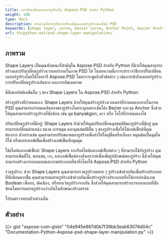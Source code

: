 ```yaml
---
title: การปรับเปลี่ยนเลเยอร์รูปร่างใน Aspose.PSD สำหรับ Python
weight: 100
type: docs
description: ตัวอย่างเกี่ยวกับวิธีการปรับเปลี่ยนเลเยอร์รูปร่างของไฟล์ PSD
keywords: [shape layer, curve, bezier curve, Anchor Point, bezier knots, psd api, python, code sample]
url: th/python-net/psd-shape-layer-manipulation/
---
```


## **ภาพรวม**
Shape Layers เป็นคุณลักษณะที่สำคัญใน Aspose.PSD สำหรับ Python ที่ช่วยให้คุณสามารถสร้างและปรับเปลี่ยนรูปร่างเวกเตอร์ภายในภาพ PSD ได้
ในบทความนี้เราจะสำรวจวิธีการปรับเปลี่ยนเลเยอร์รูปร่างโดยใช้ไลบรารี Aspose.PSD โดยเราจะพูดถึงหัวข้อต่าง ๆ เช่นการเข้าถึงเลเยอร์รูปร่าง การปรับเปลี่ยนรูปร่างเส้นทาง และการอัพเดตภาพ

นี่คือแอปพลิเคชันอื่น ๆ ของ Shape Layers ใน Aspose.PSD สำหรับ Python:

สร้างรูปร่างที่กำหนดเอง: Shape Layers ช่วยให้คุณสร้างรูปร่างเวกเตอร์ที่กำหนดเองภายในภาพ PSD คุณสามารถกำหนดเส้นทางของรูปร่างโดยระบุเฉพาะเส้นโค้ง Bezier และจุด Anchor ซึ่งช่วยให้คุณสามารถสร้างรูปร่างที่ซับซ้อน เช่น มุม banyakgon, ดาว หรือ โลโก้ที่กำหนดเองได้

ปรับเปลี่ยนรูปร่างที่มีอยู่: Shape Layers ยังช่วยให้คุณปรับเปลี่ยนคุสสมบัติของรูปร่างที่มีอยู่ คุณสามารถเปลี่ยนตำแหน่ง ขนาด การหมุน และคุณสมบัติอื่น ๆ ของรูปร่างเพื่อให้ได้เอฟเฟ็กต์ที่คุณต้องการ ตัวอย่างเช่น คุณสามารถปรับขนาดของรูปร่างเพื่อทำให้ใหญ่ขึ้นหรือเล็กลง หมุนมันเป็นมุมใดก็ได้ หรือแทรกเอฟเฟ็คเพื่อสร้างเอฟเฟ็คเชิงมุมมุม

ใช้สไตล์และเอฟเฟ็กต์: Shape Layers รองรับสไตล์และเอฟเฟ็กต์ต่าง ๆ ที่สามารถใช้กับรูปร่าง คุณสามารถเพิ่มสีไล่, ขอบเขต, เงา, และเอฟเฟ็คต์ทางสังเคราะห์เพื่อเพิ่มรูปลักษณ์ของรูปร่าง นี้ช่วยให้คุณสามารถสร้างการออกแบบและภาพประกอบที่น่าทึ่งโดยใช้ Aspose.PSD สำหรับ Python

รวมรูปร่าง: ด้วย Shape Layers คุณสามารถรวมรูปร่างหลาย ๆ รูปร่างเข้าด้วยกันเพื่อสร้างประกอบที่ซับซ้อนมากขึ้น คุณสามารถผสานรูปร่างเข้าด้วยกันเพื่อสร้างรูปร่างประกอบหรือใช้การดำเนินงาน Boolean เพื่อลบ, ตัดเฉียง, หรือยกเว้นรูปร่างจากกัน ซึ่งช่วยให้คุณสามารถสร้างการออกแบบที่ซับซ้อนโดยการผสานรูปร่างงง่างกันในลักษณะสร้างสรรค์

โปรดตรวจสอบตัวอย่างเต็ม.
## **ตัวอย่าง**
{{< gist "aspose-com-gists" "04e945e867d0b7f39bb3eab63074d04c" "Documentation-Python-Aspose-psd-shape-layer-manipulation.py" >}}

